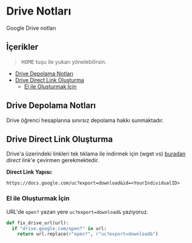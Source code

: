 # Drive Notları <!-- omit in toc -->

Google Drive notları

## İçerikler <!-- omit in toc -->

> <kbd>HOME</kbd> tuşu ile yukarı yönelebilirsin.

- [Drive Depolama Notları](#Drive-Depolama-Notlar%C4%B1)
- [Drive Direct Link Oluşturma](#Drive-Direct-Link-Olu%C5%9Fturma)
  - [El ile Oluşturmak İçin](#El-ile-Olu%C5%9Fturmak-%C4%B0%C3%A7in)

## Drive Depolama Notları

Drive öğrenci hesaplarına sınırsız depolama hakkı sunmaktadır.

## Drive Direct Link Oluşturma

Drive'a üzerindeki linkleri tek tıklama ile indirmek için (wget vs) [buradan][direct link generator] _direct link_'e çevirmen gerekmektedir.

**Direct Link Yapısı:**

```url
https://docs.google.com/uc?export=download&id=<YourIndividualID>
```

### El ile Oluşturmak İçin

URL'de `open?` yazan yere `uc?export=download&` yazıyoruz.

```py
def fix_drive_url(url):
  if "drive.google.com/open?" in url:
    return url.replace(r"open?", r"uc?export=download&")
```

[direct link generator]: https://www.directlinkgenerator.com/
